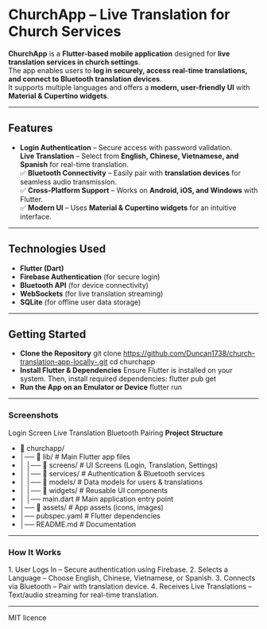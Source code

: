 # ChurchApp – Live Translation for Church Services 

**ChurchApp** is a **Flutter-based mobile application** designed for **live translation services in church settings**.  
The app enables users to **log in securely, access real-time translations, and connect to Bluetooth translation devices**.  
It supports multiple languages and offers a **modern, user-friendly UI** with **Material & Cupertino widgets**.

---

##  Features
- **Login Authentication** – Secure access with password validation.  
 **Live Translation** – Select from **English, Chinese, Vietnamese, and Spanish** for real-time translation.  
✅ **Bluetooth Connectivity** – Easily pair with **translation devices** for seamless audio transmission.  
✅ **Cross-Platform Support** – Works on **Android, iOS, and Windows** with Flutter.  
✅ **Modern UI** – Uses **Material & Cupertino widgets** for an intuitive interface.  

---

##  Technologies Used
- **Flutter (Dart)**
- **Firebase Authentication** (for secure login)
- **Bluetooth API** (for device connectivity)
- **WebSockets** (for live translation streaming)
- **SQLite** (for offline user data storage)

---

##  Getting Started

-  **Clone the Repository**
git clone https://github.com/Duncan1738/church-translation-app-locally-.git
cd churchapp
-  **Install Flutter & Dependencies**
Ensure Flutter is installed on your system. Then, install required dependencies:
flutter pub get
- **Run the App on an Emulator or Device**
flutter run

---
### Screenshots
Login Screen	Live Translation	Bluetooth Pairing
**Project Structure**
- 📂 churchapp/
- │── 📂 lib/                 # Main Flutter app files
- │   │── 📂 screens/         # UI Screens (Login, Translation, Settings)
- │   │── 📂 services/        # Authentication & Bluetooth services
- │   │── 📂 models/          # Data models for users & translations
- │   │── 📂 widgets/         # Reusable UI components
- │   │── main.dart           # Main application entry point
- │── 📂 assets/              # App assets (icons, images)
- │── pubspec.yaml            # Flutter dependencies
- │── README.md               # Documentation

---
### How It Works
1️. User Logs In – Secure authentication using Firebase.
2️. Selects a Language – Choose English, Chinese, Vietnamese, or Spanish.
3️. Connects via Bluetooth – Pair with translation device.
4️. Receives Live Translations – Text/audio streaming for real-time translation.

---
MIT licence
